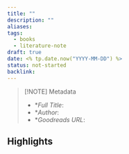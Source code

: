 ```yaml
---
title: ""
description: ""
aliases: 
tags:
  - books
  - literature-note
draft: true
date: <% tp.date.now("YYYY-MM-DD") %>
status: not-started
backlink:
---
```


> [!NOTE] Metadata
> - **Full Title*: 
> - **Author*: 
> - **Goodreads URL*: 

## Highlights